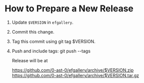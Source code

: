 How to Prepare a New Release
============================

1. Update `$VERSION` in `efgallery`.

2. Commit this change.

3. Tag this commit using git tag $VERSION.

4. Push and include tags: git push --tags

   Release will be at

   https://github.com/0-ast-0/efgallery/archive/$VERSION.zip
   https://github.com/0-ast-0/efgallery/archive/$VERSION.tar.gz
